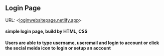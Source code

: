 ## Login Page

URL: <[loginwebsitepage.netlify.app](https://loginwebsitepage.netlify.app/)>

#### simple login page, build by HTML, CSS
#### Users are able to type username, useremail and login to account or click the social meida icon to login or setup an account
